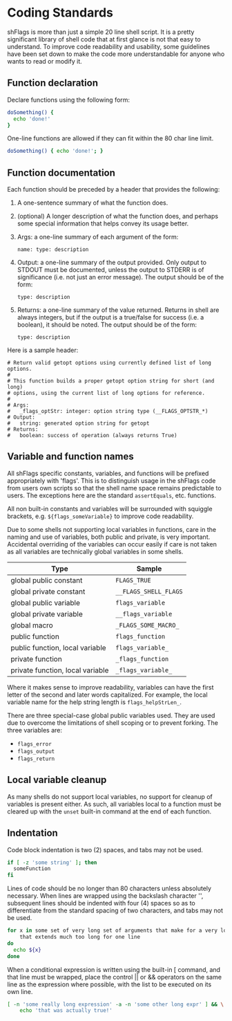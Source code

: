 Coding Standards
================

shFlags is more than just a simple 20 line shell script. It is a pretty
significant library of shell code that at first glance is not that easy to
understand. To improve code readability and usability, some guidelines have been
set down to make the code more understandable for anyone who wants to read or
modify it.

Function declaration
--------------------

Declare functions using the following form:

```sh
doSomething() {
  echo 'done!'
}
```

One-line functions are allowed if they can fit within the 80 char line limit.

```sh
doSomething() { echo 'done!'; }
```

Function documentation
----------------------

Each function should be preceded by a header that provides the following:

1. A one-sentence summary of what the function does.

1. (optional) A longer description of what the function does, and perhaps some
   special information that helps convey its usage better.

1. Args: a one-line summary of each argument of the form:

   `name: type: description`

1. Output: a one-line summary of the output provided. Only output to STDOUT
   must be documented, unless the output to STDERR is of significance (i.e. not
   just an error message). The output should be of the form:

   `type: description`

1. Returns: a one-line summary of the value returned. Returns in shell are
   always integers, but if the output is a true/false for success (i.e. a
   boolean), it should be noted. The output should be of the form:

   `type: description`

Here is a sample header:

```
# Return valid getopt options using currently defined list of long options.
#
# This function builds a proper getopt option string for short (and long)
# options, using the current list of long options for reference.
#
# Args:
#   _flags_optStr: integer: option string type (__FLAGS_OPTSTR_*)
# Output:
#   string: generated option string for getopt
# Returns:
#   boolean: success of operation (always returns True)
```

Variable and function names
---------------------------

All shFlags specific constants, variables, and functions will be prefixed
appropriately with 'flags'. This is to distinguish usage in the shFlags code
from users own scripts so that the shell name space remains predictable to
users. The exceptions here are the standard `assertEquals`, etc. functions.

All non built-in constants and variables will be surrounded with squiggle
brackets, e.g. `${flags_someVariable}` to improve code readability.

Due to some shells not supporting local variables in functions, care in the
naming and use of variables, both public and private, is very important.
Accidental overriding of the variables can occur easily if care is not taken as
all variables are technically global variables in some shells.

Type | Sample
---- | ------
global public constant           | `FLAGS_TRUE`
global private constant          | `__FLAGS_SHELL_FLAGS`
global public variable           | `flags_variable`
global private variable          | `__flags_variable`
global macro                     | `_FLAGS_SOME_MACRO_`
public function                  | `flags_function`
public function, local variable  | `flags_variable_`
private function                 | `_flags_function`
private function, local variable | `_flags_variable_`

Where it makes sense to improve readability, variables can have the first
letter of the second and later words capitalized. For example, the local
variable name for the help string length is `flags_helpStrLen_`.

There are three special-case global public variables used. They are used due to
overcome the limitations of shell scoping or to prevent forking. The three
variables are:

- `flags_error`
- `flags_output`
- `flags_return`

Local variable cleanup
----------------------

As many shells do not support local variables, no support for cleanup of
variables is present either. As such, all variables local to a function must be
cleared up with the `unset` built-in command at the end of each function.

Indentation
-----------

Code block indentation is two (2) spaces, and tabs may not be used.

```sh
if [ -z 'some string' ]; then
  someFunction
fi
```

Lines of code should be no longer than 80 characters unless absolutely
necessary. When lines are wrapped using the backslash character '\', subsequent
lines should be indented with four (4) spaces so as to differentiate from the
standard spacing of two characters, and tabs may not be used.

```sh
for x in some set of very long set of arguments that make for a very long \
    that extends much too long for one line
do
  echo ${x}
done
```

When a conditional expression is written using the built-in [ command, and that
line must be wrapped, place the control || or && operators on the same line as
the expression where possible, with the list to be executed on its own line.

```sh
[ -n 'some really long expression' -a -n 'some other long expr' ] && \
    echo 'that was actually true!'
```
